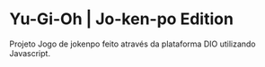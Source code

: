 # Yu-Gi-Oh | Jo-ken-po Edition

Projeto Jogo de jokenpo feito através da plataforma DIO utilizando Javascript.
